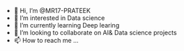 - 👋 Hi, I’m @MR17-PRATEEK
- 👀 I’m interested in Data science
- 🌱 I’m currently learning Deep learing
- 💞️ I’m looking to collaborate on AI& Data science projects
- 📫 How to reach me ...

<!---
MR17-PRATEEK/MR17-PRATEEK is a ✨ special ✨ repository because its `README.md` (this file) appears on your GitHub profile.
You can click the Preview link to take a look at your changes.
--->
